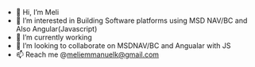 - 👋 Hi, I’m Meli 
- 👀 I’m interested in Building Software platforms using MSD NAV/BC and Also Angular(Javascript)
- 🌱 I’m currently working
- 💞️ I’m looking to collaborate on MSDNAV/BC and Angualar with JS
- 📫 Reach me @meliemmanuelk@gmail.com

<!---
MeliEmmanuelK/MeliEmmanuelK is a ✨ special ✨ repository because its `README.md` (this file) appears on your GitHub profile.
You can click the Preview link to take a look at your changes.
--->
